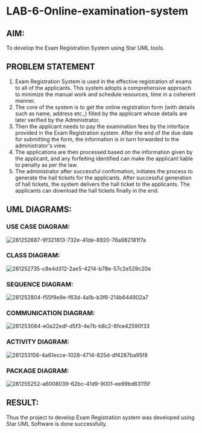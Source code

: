 # LAB-6-Online-examination-system
## AIM:
To develop the Exam Registration System using Star UML tools.
## PROBLEM STATEMENT
1. Exam Registration System is used in the effective registration of exams to all of the
applicants. This system adopts a comprehensive approach to minimize the manual work and
schedule resources, time in a coherent manner.
2. The core of the system is to get the online registration form (with details such as name,
address etc.,) filled by the applicant whose details are later verified by the Administrator.
3. Then the applicant needs to pay the examination fees by the interface provided in the
Exam Registration system. After the end of the due date for submitting the form, the
information is in turn forwarded to the administrator's view.
4. The applications are then processed based on the information given by the applicant,
and any forfeiting identified can make the applicant liable to penalty as per the law.
5. The administrator after successful confirmation, initiates the process to generate the
hall tickets for the applicants. After successful generation of hall tickets, the system delivers
the hall ticket to the applicants. The applicants can download the hall tickets finally in the end.
## UML DIAGRAMS:
### USE CASE DIAGRAM:
![281252687-9f321813-732e-41de-8920-76a982181f7a](https://github.com/Jeevithha/LAB-6-Online-examination-system/assets/123623197/690730c2-d967-4058-8520-3d862fcf2f2f)
### CLASS DIAGRAM:
![281252735-c8e4d312-2ae5-4214-b78e-57c2e529c20e](https://github.com/Jeevithha/LAB-6-Online-examination-system/assets/123623197/3e4ca5ca-f4f5-4100-897b-782dc998840e)
### SEQUENCE DIAGRAM:
![281252804-f55f9e9e-f63d-4a1b-b3f6-214b644902a7](https://github.com/Jeevithha/LAB-6-Online-examination-system/assets/123623197/f3e654c0-c411-4965-8ecf-ce71e880f1fd)
### COMMUNICATION DIAGRAM:
![281253084-e0a22edf-d5f3-4e7b-b8c2-8fce42590f33](https://github.com/Jeevithha/LAB-6-Online-examination-system/assets/123623197/b6b2c2c1-24da-4a13-b883-beca98c5ade2)
### ACTIVITY DIAGRAM:
![281253156-4a61ecce-1028-4714-825d-df4287ba95f8](https://github.com/Jeevithha/LAB-6-Online-examination-system/assets/123623197/9af4d830-6409-494a-b3c6-8109e9a76349)
### PACKAGE DIAGRAM:
![281255252-a6008039-62bc-41d9-9001-ee99bd63115f](https://github.com/Jeevithha/LAB-6-Online-examination-system/assets/123623197/da737e72-26a4-4f5b-a2af-adbc6e1121b5)

## RESULT:
Thus the project to develop Exam Registration system was developed using Star UML
Software is done successfully.
